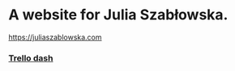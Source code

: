 # A website for Julia Szabłowska.

https://juliaszablowska.com

### [Trello dash](https://trello.com/b/SnEU7uGj/szablowska)